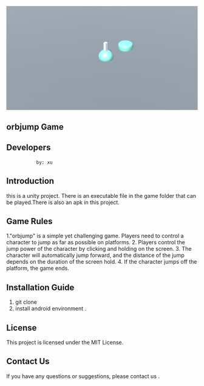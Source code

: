 ![Image text](picture/orbjump.png)
## orbjump Game

## Developers
               by: xu

## Introduction
this is a unity project. There is an executable file in the game folder that can be played.There is also an apk in this project.

## Game Rules
1."orbjump" is a simple yet challenging game. Players need to control a character to jump as far as possible on platforms.
2. Players control the jump power of the character by clicking and holding on the screen.
3. The character will automatically jump forward, and the distance of the jump depends on the duration of the screen hold.
4. If the character jumps off the platform, the game ends.

## Installation Guide
1. git clone 
2.  install android environment .


## License

This project is licensed under the MIT License.

## Contact Us

If you have any questions or suggestions, please contact us .

